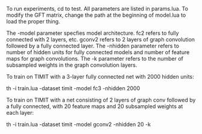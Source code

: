 To run experiments, cd to test. 
All parameters are listed in params.lua.
To modify the GFT matrix, change the path at the beginning of model.lua to load the proper thing. 


The -model parameter specfies model architecture. fc2 refers to fully connected with 2 layers, etc. gconv2 refers to 2 layers of graph convolution followed by a fully connected layer. 
The -nhidden parameter refers to number of hidden units for fully connected models and number of feature maps for graph convolutions. 
The -k parameter refers to the number of subsampled weights in the graph convolution layers.  


To train on TIMIT with a 3-layer fully connected net with 2000 hidden units:

th -i train.lua -dataset timit -model fc3 -nhidden 2000

To train on TIMIT with a net consisting of 2 layers of graph conv followed by a fully connected, with 20 feature maps and 20 subsampled weights at each layer:

th -i train.lua -dataset timit -model gconv2 -nhidden 20 -k  
